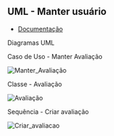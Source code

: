 ## UML - Manter usuário

* [Documentação](http://gitlab.sfiec.org.br/apps-sfiec/app-sesi/wikis/UC---Manter-Usu%C3%A1rio)

Diagramas UML

Caso de Uso - Manter Avaliação

![Manter_Avaliação](/uploads/eae3a7d2172a8be45dd1cedf707ceb21/Manter_Avaliação.png)

Classe - Avaliação

![Avaliação](/uploads/9ac674a4b3a7ee84b4a3c08fbd8dbf51/Avaliação.png)

Sequência - Criar avaliação

![Criar_avaliacao](http://gitlab.sfiec.org.br/rsnogueira/doc-uml/blob/master/class/rdm-89-2017/Avalia%C3%A7%C3%A3o.png)
